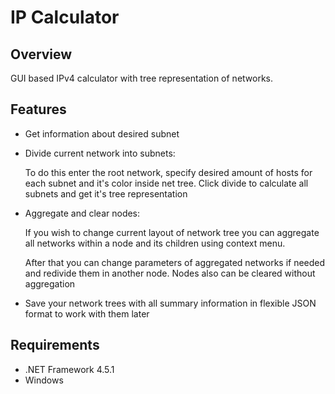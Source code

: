 # IP Calculator

## Overview

GUI based IPv4 calculator with tree representation of networks.

## Features
- Get information about desired subnet
- Divide current network into subnets:

	To do this enter the root network, specify desired amount of hosts for each subnet and it's color inside net tree.
    Click divide to calculate all subnets and get it's tree representation 
- Aggregate and clear nodes:

	If you wish to change current layout of network tree you can aggregate all networks within a node and its children
    using context menu.
    
    After that you can change parameters of aggregated networks if needed and redivide them in another node.
    Nodes also can be cleared without aggregation
- Save your network trees with all summary information in flexible JSON format to work with them later
## Requirements
- .NET Framework 4.5.1
-  Windows
